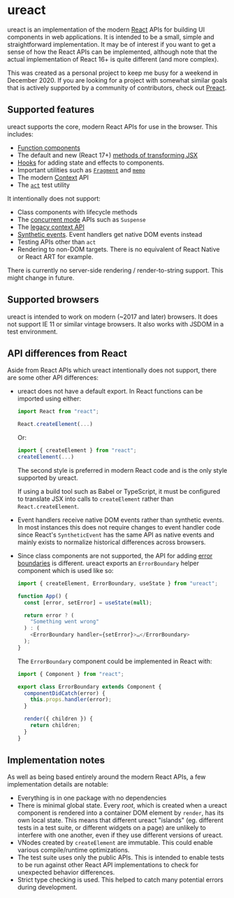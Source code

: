 # ureact

ureact is an implementation of the modern [React](https://reactjs.org/) APIs
for building UI components in web applications. It is intended to be a small,
simple and straightforward implementation. It may be of interest if you want
to get a sense of how the React APIs can be implemented, although note that the
actual implementation of React 16+ is quite different (and more complex).

This was created as a personal project to keep me busy for a weekend in December 2020.
If you are looking for a project with somewhat similar goals that is actively supported
by a community of contributors, check out [Preact](https://preactjs.com).

## Supported features

ureact supports the core, modern React APIs for use in the browser. This includes:

- [Function components](https://reactjs.org/docs/components-and-props.html)
- The default and new (React 17+) [methods of transforming JSX](https://reactjs.org/blog/2020/09/22/introducing-the-new-jsx-transform.html)
- [Hooks](https://reactjs.org/docs/hooks-intro.html) for adding state and effects
  to components.
- Important utilities such as [`Fragment`](https://reactjs.org/docs/fragments.html) and [`memo`](https://reactjs.org/docs/react-api.html#reactmemo)
- The modern [Context](https://reactjs.org/docs/context.html) API
- The [`act`](https://reactjs.org/docs/testing-recipes.html#act) test utility

It intentionally does not support:

- Class components with lifecycle methods
- The [concurrent mode](https://reactjs.org/docs/concurrent-mode-intro.html) APIs
  such as `Suspense`
- The [legacy context API](https://reactjs.org/docs/legacy-context.html#gatsby-focus-wrapper)
- [Synthetic events](https://reactjs.org/docs/events.html). Event handlers get
  native DOM events instead
- Testing APIs other than `act`
- Rendering to non-DOM targets. There is no equivalent of React Native or
  React ART for example.

There is currently no server-side rendering / render-to-string support. This
might change in future.

## Supported browsers

ureact is intended to work on modern (~2017 and later) browsers. It does not support
IE 11 or similar vintage browsers. It also works with JSDOM in a test environment.

## API differences from React

Aside from React APIs which ureact intentionally does not support, there are
some other API differences:

- ureact does not have a default export. In React functions can be imported using
  either:

  ```js
  import React from "react";

  React.createElement(...)
  ```

  Or:

  ```js
  import { createElement } from "react";
  createElement(...)
  ```

  The second style is preferred in modern React code and is the only style
  supported by ureact.

  If using a build tool such as Babel or TypeScript, it must be configured
  to translate JSX into calls to `createElement` rather than `React.createElement`.

- Event handlers receive native DOM events rather than synthetic events. In most
  instances this does not require changes to event handler code since React's
  `SyntheticEvent` has the same API as native events and mainly exists to
  normalize historical differences across browsers.

- Since class components are not supported, the API for adding [error boundaries](https://reactjs.org/docs/error-boundaries.html)
  is different. ureact exports an `ErrorBoundary` helper component which is used
  like so:

  ```js
  import { createElement, ErrorBoundary, useState } from "ureact";

  function App() {
    const [error, setError] = useState(null);

    return error ? (
      "Something went wrong"
    ) : (
      <ErrorBoundary handler={setError}>…</ErrorBoundary>
    );
  }
  ```

  The `ErrorBoundary` component could be implemented in React with:

  ```js
  import { Component } from "react";

  export class ErrorBoundary extends Component {
    componentDidCatch(error) {
      this.props.handler(error);
    }

    render({ children }) {
      return children;
    }
  }
  ```

## Implementation notes

As well as being based entirely around the modern React APIs, a few implementation
details are notable:

- Everything is in one package with no dependencies
- There is minimal global state. Every _root_, which is created when a ureact
  component is rendered into a container DOM element by `render`, has its own local state.
  This means that different ureact "islands" (eg. different tests in a test suite,
  or different widgets on a page) are unlikely to interfere with one another,
  even if they use different versions of ureact.
- VNodes created by `createElement` are immutable. This could enable various
  compile/runtime optimizations.
- The test suite uses only the public APIs. This is intended to enable tests to
  be run against other React API implementations to check for unexpected behavior
  differences.
- Strict type checking is used. This helped to catch many potential errors during
  development.
